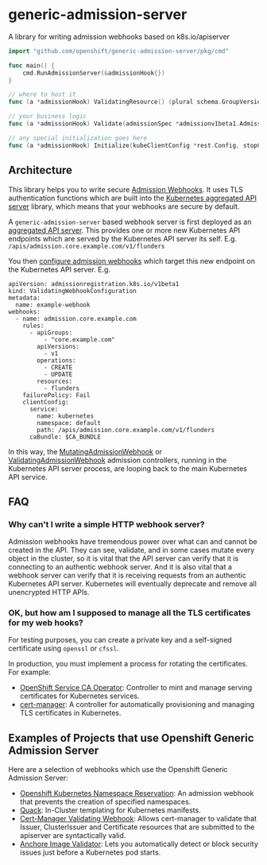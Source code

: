 # generic-admission-server
A library for writing admission webhooks based on k8s.io/apiserver

```go
import "github.com/openshift/generic-admission-server/pkg/cmd"

func main() {
	cmd.RunAdmissionServer(&admissionHook{})
}

// where to host it
func (a *admissionHook) ValidatingResource() (plural schema.GroupVersionResource, singular string) {}

// your business logic
func (a *admissionHook) Validate(admissionSpec *admissionv1beta1.AdmissionRequest) *admissionv1beta1.AdmissionResponse {}

// any special initialization goes here
func (a *admissionHook) Initialize(kubeClientConfig *rest.Config, stopCh <-chan struct{}) error {}
```

## Architecture

This library helps you to write secure [Admission Webhooks](https://kubernetes.io/docs/reference/access-authn-authz/extensible-admission-controllers/).
It uses TLS authentication functions which are built into the [Kubernetes aggregated API server](https://github.com/kubernetes/apiserver) library,
which means that your webhooks are secure by default.

A `generic-admission-server` based webhook server is first deployed as an [aggregated API server](https://kubernetes.io/docs/concepts/extend-kubernetes/api-extension/apiserver-aggregation/).
This provides one or more new Kubernetes API endpoints which are served by the Kubernetes API server its self.
E.g. `/apis/admission.core.example.com/v1/flunders`

You then [configure admission webhooks](https://kubernetes.io/docs/reference/access-authn-authz/extensible-admission-controllers/#configure-admission-webhooks-on-the-fly) which target this new endpoint on the Kubernetes API server.
E.g.

```
apiVersion: admissionregistration.k8s.io/v1beta1
kind: ValidatingWebhookConfiguration
metadata:
  name: example-webhook
webhooks:
  - name: admission.core.example.com
    rules:
      - apiGroups:
          - "core.example.com"
        apiVersions:
          - v1
        operations:
          - CREATE
          - UPDATE
        resources:
          - flunders
    failurePolicy: Fail
    clientConfig:
      service:
        name: kubernetes
        namespace: default
        path: /apis/admission.core.example.com/v1/flunders
      caBundle: $CA_BUNDLE
```

In this way, the [MutatingAdmissionWebhook](https://kubernetes.io/docs/reference/access-authn-authz/admission-controllers/#mutatingadmissionwebhook) or [ValidatingAdmissionWebhook](https://kubernetes.io/docs/reference/access-authn-authz/admission-controllers/#validatingadmissionwebhook) admission controllers, running in the Kubernetes API server process, are looping back to the main Kubernetes API service.

## FAQ

### Why can't I write a simple HTTP webhook server?

Admission webhooks have tremendous power over what can and cannot be created in the API.
They can see, validate, and in some cases mutate every object in the cluster,
so it is vital that the API server can verify that it is connecting to an authentic webhook server.
And it is also vital that a webhook server can verify that it is receiving requests from an authentic Kubernetes API server.
Kubernetes will eventually deprecate and remove all unencrypted HTTP APIs.

### OK, but how am I supposed to manage all the TLS certificates for my web hooks?

For testing purposes, you can create a private key and a self-signed certificate using `openssl` or `cfssl`.

In production, you must implement a process for rotating the certificates.
For example:
* [OpenShift Service CA Operator](https://github.com/openshift/service-ca-operator): Controller to mint and manage serving certificates for Kubernetes services.
* [cert-manager](https://docs.cert-manager.io/en/latest/tasks/issuers/setup-ca.html): A controller for automatically provisioning and managing TLS certificates in Kubernetes.

## Examples of Projects that use Openshift Generic Admission Server

Here are a selection of webhooks which use the Openshift Generic Admission Server:

* [Openshift Kubernetes Namespace Reservation](https://github.com/openshift/kubernetes-namespace-reservation): An admission webhook that prevents the creation of specified namespaces.
* [Quack](https://github.com/pusher/quack): In-Cluster templating for Kubernetes manifests.
* [Cert-Manager Validating Webhook](https://docs.cert-manager.io/en/latest/getting-started/webhook.html): Allows cert-manager to validate that Issuer, ClusterIssuer and Certificate resources that are submitted to the apiserver are syntactically valid.
* [Anchore Image Validator](https://github.com/banzaicloud/anchore-image-validator): Lets you automatically detect or block security issues just before a Kubernetes pod starts.
